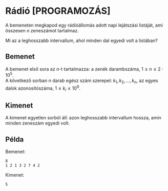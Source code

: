 # Rádió [PROGRAMOZÁS]

A bemeneten megkapod egy rádióállomás adott napi lejátszási listáját, ami
összesen $n$ zeneszámot tartalmaz.

Mi az a leghosszabb intervallum, ahol minden dal egyedi volt a listában?

## Bemenet

A bemenet első sora az $n$-t tartalmazza: a zenék darambszáma, $1 \le n \le 2 \cdot 10^5$.  
A következő sorban $n$ darab egész szám szerepel: $k_1,k_2,\ldots,k_n$, az egyes dalok azonosítószáma, $1 \le k_i \le 10^9$.

## Kimenet

A kimenet egyetlen sorból áll: azon leghosszabb intervallum hossza, amin minden zeneszám egyedi volt.

## Példa

Bemenet:
```
8
1 2 1 3 2 7 4 2
```

Kimenet:
```
5
```
